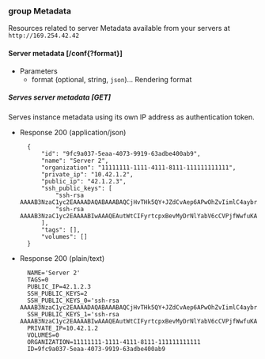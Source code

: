 ### group Metadata

Resources related to server Metadata available from your servers at `http://169.254.42.42`

#### Server metadata [/conf{?format}]

+ Parameters
    + format (optional, string, `json`)... Rendering format

##### Serves server metadata [GET]
Serves instance metadata using its own IP address as authentication token.

+ Response 200 (application/json)

        {
            "id": "9fc9a037-5eaa-4073-9919-63adbe400ab9",
            "name": "Server 2",
            "organization": "11111111-1111-4111-8111-111111111111",
            "private_ip": "10.42.1.2",
            "public_ip": "42.1.2.3",
            "ssh_public_keys": [
                "ssh-rsa AAAAB3NzaC1yc2EAAAADAQABAAABAQCjHvTHk5QY+JZdCvAep6APwOhZvIimlC4aybrXkGSBxpNeZI1f+AexDuFFWGZPb1y135pgTAc7VXpKD2FU2xd4EwsSTHaBcaBIs1HkhpFScTwN15IfLiefIHgjgveP/8U8AKQvCK7oecz3egjvqNtBDDj9cHySpQ6w5Zq/rtF7Ku8xAfBa78NEQrwaYvdfHqI/1APeoo61MJse+xZH2LVHX1EZp79jRbHny/0WkZifVXudDCmM9aqI3G1ZgWTWvFxHW/HTkSLz1v8OHD1ZPOEjIIKLxCoYE4kukK2eVZVUWFb+iU+u6GunwqWUa6W/g+0NzpEoSHVcasIC88d3tBZD",
                "ssh-rsa AAAAB3NzaC1yc2EAAAABIwAAAQEAutWtCIFyrtcpxBevMyDrNlYabV6cCVPjfWwfuKABofuWwCSX8gP2gSnmjQCdtTwYnz/vAuAXbKxn8pxtUy4c24oRvtwqHpEsFDMpzzMzWtghQFOHEd7NWzda3yDGCaJ8OFD1IkiFad5QNKmOt8nlERBUK9cwbPjzhTnP/o2Odn5nJJ8WySn0/TWwMaHH6hpZTtKMSrIn06Fo5MviPfeZ9Loe8IfgV7llB7ITMFTUKP5vPVvMlPJi8MYeo0AYmhFhbTO5wWj8hK8AJELF9RwMCehcsxjDRxKKbxiv9RL3yIdBH0dftlaNX5rYazRp4zB2BYvfPNjhpTqrY2RdPYAvTw=="
            ],
            "tags": [],
            "volumes": []
        }

+ Response 200 (plain/text)

        NAME='Server 2'
        TAGS=0
        PUBLIC_IP=42.1.2.3
        SSH_PUBLIC_KEYS=2
        SSH_PUBLIC_KEYS_0='ssh-rsa AAAAB3NzaC1yc2EAAAADAQABAAABAQCjHvTHk5QY+JZdCvAep6APwOhZvIimlC4aybrXkGSBxpNeZI1f+AexDuFFWGZPb1y135pgTAc7VXpKD2FU2xd4EwsSTHaBcaBIs1HkhpFScTwN15IfLiefIHgjgveP/8U8AKQvCK7oecz3egjvqNtBDDj9cHySpQ6w5Zq/rtF7Ku8xAfBa78NEQrwaYvdfHqI/1APeoo61MJse+xZH2LVHX1EZp79jRbHny/0WkZifVXudDCmM9aqI3G1ZgWTWvFxHW/HTkSLz1v8OHD1ZPOEjIIKLxCoYE4kukK2eVZVUWFb+iU+u6GunwqWUa6W/g+0NzpEoSHVcasIC88d3tBZD'
        SSH_PUBLIC_KEYS_1='ssh-rsa AAAAB3NzaC1yc2EAAAABIwAAAQEAutWtCIFyrtcpxBevMyDrNlYabV6cCVPjfWwfuKABofuWwCSX8gP2gSnmjQCdtTwYnz/vAuAXbKxn8pxtUy4c24oRvtwqHpEsFDMpzzMzWtghQFOHEd7NWzda3yDGCaJ8OFD1IkiFad5QNKmOt8nlERBUK9cwbPjzhTnP/o2Odn5nJJ8WySn0/TWwMaHH6hpZTtKMSrIn06Fo5MviPfeZ9Loe8IfgV7llB7ITMFTUKP5vPVvMlPJi8MYeo0AYmhFhbTO5wWj8hK8AJELF9RwMCehcsxjDRxKKbxiv9RL3yIdBH0dftlaNX5rYazRp4zB2BYvfPNjhpTqrY2RdPYAvTw=='
        PRIVATE_IP=10.42.1.2
        VOLUMES=0
        ORGANIZATION=11111111-1111-4111-8111-111111111111
        ID=9fc9a037-5eaa-4073-9919-63adbe400ab9
